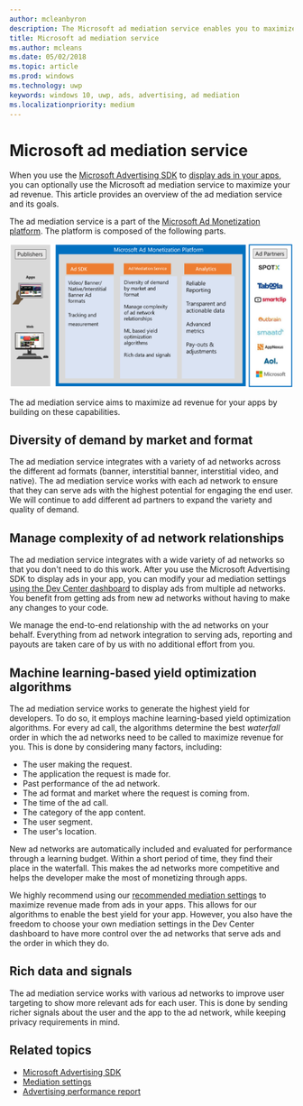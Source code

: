 ```yaml
---
author: mcleanbyron
description: The Microsoft ad mediation service enables you to maximize your ad revenue and app promotion capabilities by displaying ads from multiple ad networks.
title: Microsoft ad mediation service
ms.author: mcleans
ms.date: 05/02/2018
ms.topic: article
ms.prod: windows
ms.technology: uwp
keywords: windows 10, uwp, ads, advertising, ad mediation
ms.localizationpriority: medium
---
```


# Microsoft ad mediation service

When you use the [Microsoft Advertising SDK](http://aka.ms/ads-sdk-uwp) to [display ads in your apps](display-ads-in-your-app.md), you can optionally use the Microsoft ad mediation service to maximize your ad revenue. This article provides an overview of the ad mediation service and its goals.

The ad mediation service is a part of the [Microsoft Ad Monetization platform](https://developer.microsoft.com/en-us/windows/ad-monetization-platform). The platform is composed of the following parts.

![addreferences](images/ad-mediation-service.png)

The ad mediation service aims to maximize ad revenue for your apps by building on these capabilities.

## Diversity of demand by market and format

The ad mediation service integrates with a variety of ad networks across the different ad formats (banner, interstitial banner, interstitial video, and native). The ad mediation service works with each ad network to ensure that they can serve ads with the highest potential for engaging the end user. We will continue to add different ad partners to expand the variety and quality of demand.

## Manage complexity of ad network relationships  

The ad mediation service integrates with a wide variety of ad networks so that you don't need to do this work. After you use the Microsoft Advertising SDK to display ads in your app, you can modify your ad mediation settings [using the Dev Center dashboard](../publish/in-app-ads.md#mediation-settings) to display ads from multiple ad networks. You benefit from getting ads from new ad networks without having to make any changes to your code.

We manage the end-to-end relationship with the ad networks on your behalf. Everything from ad network integration to serving ads, reporting and payouts are taken care of by us with no additional effort from you.

## Machine learning-based yield optimization algorithms

The ad mediation service works to generate the highest yield for developers. To do so, it employs machine learning-based yield optimization algorithms. For every ad call, the algorithms determine the best *waterfall* order in which the ad networks need to be called to maximize revenue for you. This is done by considering many factors, including:

* The user making the request.
* The application the request is made for.
* Past performance of the ad network.
* The ad format and market where the request is coming from.
* The time of the ad call.
* The category of the app content.
* The user segment.
* The user's location.

New ad networks are automatically included and evaluated for performance through a learning budget. Within a short period of time, they find their place in the waterfall. This makes the ad networks more competitive and helps the developer make the most of monetizing through apps.

We highly recommend using our [recommended mediation settings](../publish/in-app-ads.md#mediation-settings) to maximize revenue made from ads in your apps. This allows for our algorithms to enable the best yield for your app. However, you also have the freedom to choose your own mediation settings in the Dev Center dashboard to have more control over the ad networks that serve ads and the order in which they do.

## Rich data and signals

The ad mediation service works with various ad networks to improve user targeting to show more relevant ads for each user. This is done by sending richer signals about the user and the app to the ad network, while keeping privacy requirements in mind.

## Related topics

* [Microsoft Advertising SDK](http://aka.ms/ads-sdk-uwp)
* [Mediation settings](../publish/in-app-ads.md#mediation-settings)
* [Advertising performance report](../publish/advertising-performance-report.md)

